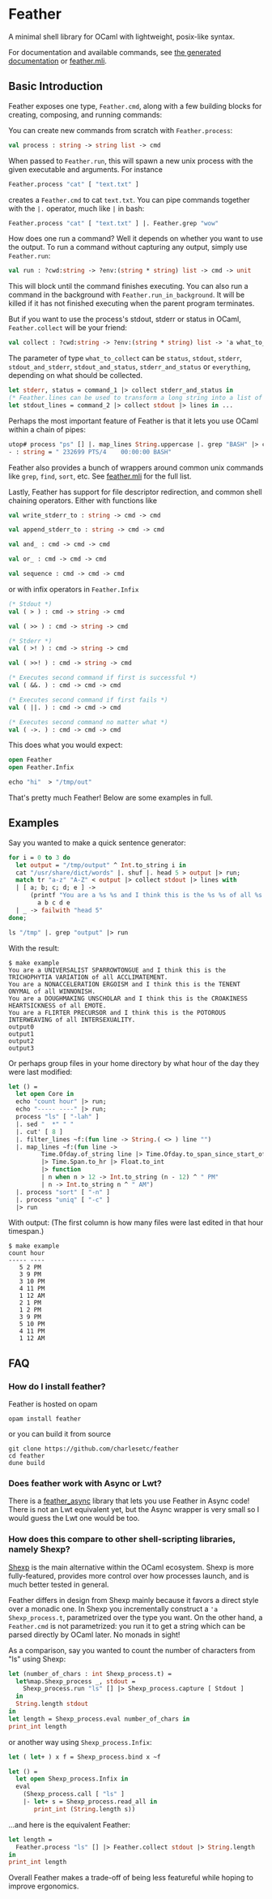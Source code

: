 # Feather

A minimal shell library for OCaml with lightweight, posix-like syntax.

For documentation and available commands, see [the generated
documentation](https://www.charlesetc.com/feather/feather/Feather/index.html)
or [feather.mli](./feather.mli).

## Basic Introduction

Feather exposes one type, `Feather.cmd`, along with a few building
blocks for creating, composing, and running commands:

You can create new commands from scratch with `Feather.process`:

``` ocaml
val process : string -> string list -> cmd
```

When passed to `Feather.run`, this will spawn a new unix process with
the given executable and arguments. For instance

``` ocaml
Feather.process "cat" [ "text.txt" ]
```

creates a `Feather.cmd` to cat `text.txt`. You can pipe commands
together with the `|.` operator, much like `|` in bash:

``` ocaml
Feather.process "cat" [ "text.txt" ] |. Feather.grep "wow"
```

How does one run a command? Well it depends on whether you want to use
the output. To run a command without capturing any output, simply use
`Feather.run`:

``` ocaml
val run : ?cwd:string -> ?env:(string * string) list -> cmd -> unit
```

This will block until the command finishes executing. You can also run a
command in the background with `Feather.run_in_background`. It will be killed
if it has not finished executing when the parent program terminates.

But if you want to use the process's stdout, stderr or status in OCaml, 
`Feather.collect` will be your friend:

``` ocaml
val collect : ?cwd:string -> ?env:(string * string) list -> 'a what_to_collect -> cmd -> 'a
```

The parameter of type `what_to_collect` can be `status`, `stdout`,
`stderr`, `stdout_and_stderr`, `stdout_and_status`, `stderr_and_status` or
`everything`, depending on what should be collected.

```ocaml
let stderr, status = command_1 |> collect stderr_and_status in
(* Feather.lines can be used to transform a long string into a list of its lines *)
let stdout_lines = command_2 |> collect stdout |> lines in ...
```

Perhaps the most important feature of Feather is that it lets you use
OCaml within a chain of pipes:

``` ocaml
utop# process "ps" [] |. map_lines String.uppercase |. grep "BASH" |> collect stdout;;
- : string = " 232699 PTS/4    00:00:00 BASH"
```

Feather also provides a bunch of wrappers around common unix commands
like `grep`, `find`, `sort`, etc. See
[feather.mli](./browse/feather.mli) for the full list.

Lastly, Feather has support for file descriptor redirection, and common 
shell chaining operators. Either with functions like

``` ocaml
val write_stderr_to : string -> cmd -> cmd

val append_stderr_to : string -> cmd -> cmd

val and_ : cmd -> cmd -> cmd

val or_ : cmd -> cmd -> cmd

val sequence : cmd -> cmd -> cmd
```

or with infix operators in `Feather.Infix`

``` ocaml
(* Stdout *)
val ( > ) : cmd -> string -> cmd

val ( >> ) : cmd -> string -> cmd

(* Stderr *)
val ( >! ) : cmd -> string -> cmd

val ( >>! ) : cmd -> string -> cmd

(* Executes second command if first is successful *)
val ( &&. ) : cmd -> cmd -> cmd

(* Executes second command if first fails *)
val ( ||. ) : cmd -> cmd -> cmd

(* Executes second command no matter what *)
val ( ->. ) : cmd -> cmd -> cmd
```

This does what you would expect:

``` ocaml
open Feather
open Feather.Infix

echo "hi"  > "/tmp/out"
```

That's pretty much Feather! Below are some examples in full.

## Examples

Say you wanted to make a quick sentence generator:

``` ocaml
for i = 0 to 3 do
  let output = "/tmp/output" ^ Int.to_string i in
  cat "/usr/share/dict/words" |. shuf |. head 5 > output |> run;
  match tr "a-z" "A-Z" < output |> collect stdout |> lines with
  | [ a; b; c; d; e ] ->
      (printf "You are a %s %s and I think this is the %s %s of all %s.\n")
        a b c d e
  | _ -> failwith "head 5"
done;

ls "/tmp" |. grep "output" |> run
```

With the result:

    $ make example
    You are a UNIVERSALIST SPARROWTONGUE and I think this is the TRICHOPHYTIA VARIATION of all ACCLIMATEMENT.
    You are a NONACCELERATION ERGOISM and I think this is the TENENT ONYMAL of all WINNONISH.
    You are a DOUGHMAKING UNSCHOLAR and I think this is the CROAKINESS HEARTSICKNESS of all EMOTE.
    You are a FLIRTER PRECURSOR and I think this is the POTOROUS INTERWEAVING of all INTERSEXUALITY.
    output0
    output1
    output2
    output3

Or perhaps group files in your home directory by what hour of the day
they were last modified:

<!-- TODO: Come up with a simpler example showcasing this -->

``` ocaml
let () =
  let open Core in
  echo "count hour" |> run;
  echo "----- ----" |> run;
  process "ls" [ "-lah" ]
  |. sed "  *" " "
  |. cut' [ 8 ]
  |. filter_lines ~f:(fun line -> String.( <> ) line "")
  |. map_lines ~f:(fun line ->
         Time.Ofday.of_string line |> Time.Ofday.to_span_since_start_of_day
         |> Time.Span.to_hr |> Float.to_int
         |> function
         | n when n > 12 -> Int.to_string (n - 12) ^ " PM"
         | n -> Int.to_string n ^ " AM")
  |. process "sort" [ "-n" ]
  |. process "uniq" [ "-c" ]
  |> run
```

With output: (The first column is how many files were last edited in
that hour timespan.)

    $ make example
    count hour
    ----- ----
       5 2 PM
       3 9 PM
       3 10 PM
       4 11 PM
       1 12 AM
       2 1 PM
       1 2 PM
       3 9 PM
       5 10 PM
       4 11 PM
       1 12 AM

## FAQ

### How do I install feather?

Feather is hosted on opam

    opam install feather

or you can build it from source

    git clone https://github.com/charlesetc/feather
    cd feather
    dune build

### Does feather work with Async or Lwt?

There is a [feather\_async](https://github.com/charlesetc/feather_async)
library that lets you use Feather in Async code! There is not an Lwt
equivalent yet, but the Async wrapper is very small so I would guess the
Lwt one would be too.

### How does this compare to other shell-scripting libraries, namely Shexp?

[Shexp](https://github.com/janestreet/shexp) is the main alternative
within the OCaml ecosystem. Shexp is more fully-featured, provides more
control over how processes launch, and is much better tested in general.

Feather differs in design from Shexp mainly because it favors a direct
style over a monadic one. In Shexp you incrementally construct a
`'a Shexp_process.t`, parametrized over the type you want. On the other
hand, a `Feather.cmd` is not parametrized: you run it to get a string
which can be parsed directly by OCaml later. No monads in sight!

As a comparison, say you wanted to count the number of characters from
"ls" using Shexp:

```ocaml
let (number_of_chars : int Shexp_process.t) =
  let%map.Shexp_process _, stdout =
    Shexp_process.run "ls" [] |> Shexp_process.capture [ Stdout ]
  in
  String.length stdout
in
let length = Shexp_process.eval number_of_chars in
print_int length
```

or another way using `Shexp_process.Infix`:

``` ocaml
let ( let+ ) x f = Shexp_process.bind x ~f

let () =
  let open Shexp_process.Infix in
  eval
    (Shexp_process.call [ "ls" ]
    |- let+ s = Shexp_process.read_all in
       print_int (String.length s))
```

...and here is the equivalent Feather:

``` ocaml
let length =
  Feather.process "ls" [] |> Feather.collect stdout |> String.length
in
print_int length
```

Overall Feather makes a trade-off of being less featureful while hoping
to improve ergonomics.
